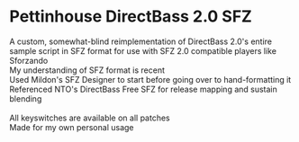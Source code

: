 # Pettinhouse DirectBass 2.0 SFZ
A custom, somewhat-blind reimplementation of DirectBass 2.0's entire sample script in SFZ format for use with SFZ 2.0 compatible players like Sforzando<br />
My understanding of SFZ format is recent<br />
Used Mildon's SFZ Designer to start before going over to hand-formatting it<br />
Referenced NTO's DirectBass Free SFZ for release mapping and sustain blending<br />
<br />
All keyswitches are available on all patches<br />
Made for my own personal usage

